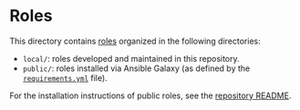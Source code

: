 # Roles

This directory contains [roles](https://docs.ansible.com/ansible/latest/playbook_guide/playbooks_reuse_roles.html) organized
in the following directories:

- `local/`: roles developed and maintained in this repository.
- `public/`: roles installed via Ansible Galaxy (as defined by the [`requirements.yml`](../requirements.yml) file).

For the installation instructions of public roles, see the [repository README](../README.md).
